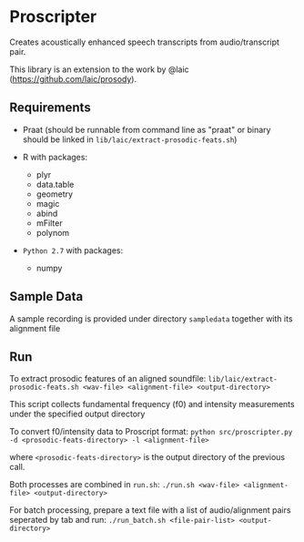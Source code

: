 # Proscripter

Creates acoustically enhanced speech transcripts from audio/transcript pair.

This library is an extension to the work by @laic (https://github.com/laic/prosody). 

## Requirements
- Praat (should be runnable from command line as "praat" or binary should be linked in `lib/laic/extract-prosodic-feats.sh`)
- R with packages: 
	- plyr
	- data.table
	- geometry
	- magic
	- abind
	- mFilter 
	- polynom

- `Python 2.7` with packages: 
	- numpy

## Sample Data
A sample recording is provided under directory `sampledata` together with its alignment file

## Run
To extract prosodic features of an aligned soundfile:
`lib/laic/extract-prosodic-feats.sh <wav-file> <alignment-file> <output-directory>`

This script collects fundamental frequency (f0)  and intensity measurements under the specified output directory

To convert f0/intensity data to Proscript format:
`python src/proscripter.py -d <prosodic-feats-directory> -l <alignment-file>`

where `<prosodic-feats-directory>` is the output directory of the previous call.

Both processes are combined in `run.sh`:
`./run.sh <wav-file> <alignment-file> <output-directory>`

For batch processing, prepare a text file with a list of audio/alignment pairs seperated by tab and run:
`./run_batch.sh <file-pair-list> <output-directory>`
